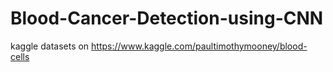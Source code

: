 # Blood-Cancer-Detection-using-CNN

 kaggle datasets on https://www.kaggle.com/paultimothymooney/blood-cells
